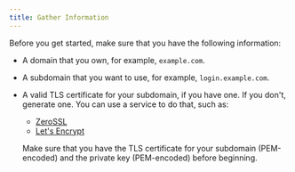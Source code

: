 ```yaml
---
title: Gather Information
---
```

Before you get started, make sure that you have the following information:

* A domain that you own, for example, `example.com`.
* A subdomain that you want to use, for example, `login.example.com`. 
* A valid TLS certificate for your subdomain, if you have one. If you don't, generate one. You can use a service to do that, such as:
    - [ZeroSSL](https://zerossl.com/)
    - [Let's Encrypt](https://letsencrypt.org/)

    Make sure that you have the TLS certificate for your subdomain (PEM-encoded) and the private key (PEM-encoded) before beginning.

<NextSectionLink/>